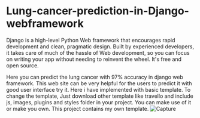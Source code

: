 # Lung-cancer-prediction-in-Django-webframework
Django is a high-level Python Web framework that encourages rapid development and clean, pragmatic design. Built by experienced developers, it takes care of much of the hassle of Web development, so you can focus on writing your app without needing to reinvent the wheel. It's free and open source.

Here you can predict the lung cancer with 97% accuracy in django web framework. This web site can be very helpful for the users to predict it with good user interface try it.
Here i have implemented with basic template. To change the template, Just download other template like travello and include js, images, plugins and styles folder in your project. You can make use of it or make you own. This project contains my own template.
![Capture](https://user-images.githubusercontent.com/60873202/90883731-054d3180-e3cc-11ea-8377-bcee38cea610.PNG)
